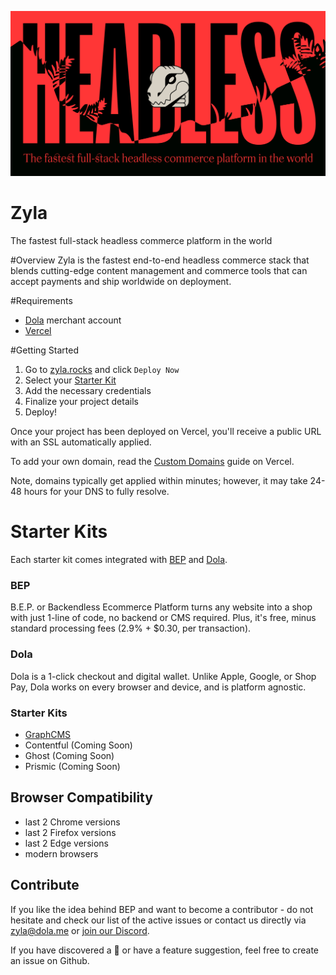![Zyla](zyla.jpg)

# Zyla
The fastest full-stack headless commerce platform in the world

#Overview
Zyla is the fastest end-to-end headless commerce stack that blends cutting-edge content management and commerce tools that can accept payments and ship worldwide on deployment.

#Requirements
* [Dola](https://dola.me) merchant account 
* [Vercel](https://vercel.com)

#Getting Started
1. Go to [zyla.rocks](https://zyla.rocks) and click `Deploy Now`
2. Select your [Starter Kit](#starter-kits)
3. Add the necessary credentials
4. Finalize your project details
5. Deploy!

Once your project has been deployed on Vercel, you'll receive a public URL with an SSL automatically applied.

To add your own domain, read the [Custom Domains](https://vercel.com/docs/custom-domains) guide on Vercel.

Note, domains typically get applied within minutes; however, it may take 24-48 hours for your DNS to fully resolve.

# Starter Kits
Each starter kit comes integrated with [BEP](https://bep.life) and [Dola](https://dola.me).

### BEP

B.E.P. or Backendless Ecommerce Platform turns any website into a shop with just 1-line of code, no backend or CMS required. Plus, it's free, minus standard processing fees (2.9% + $0.30, per transaction).

### Dola

Dola is a 1-click checkout and digital wallet. Unlike Apple, Google, or Shop Pay, Dola works on every browser and device, and is platform agnostic.

### Starter Kits

* [GraphCMS](https://github.com/dolapay/bep-examples/tree/main/with-graphcms-next)
* Contentful (Coming Soon)
* Ghost (Coming Soon)  
* Prismic (Coming Soon)

## Browser Compatibility

- last 2 Chrome versions
- last 2 Firefox versions
- last 2 Edge versions
- modern browsers

## Contribute

If you like the idea behind BEP and want to become a contributor - do not hesitate and check our list of the active issues or contact us directly via zyla@dola.me or [join our Discord](https://discord.gg/9ZbKMHa).

If you have discovered a :ant: or have a feature suggestion, feel free to create an issue on Github.
